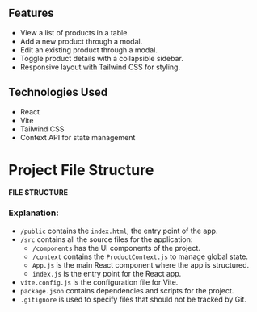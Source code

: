 
## Features
- View a list of products in a table.
- Add a new product through a modal.
- Edit an existing product through a modal.
- Toggle product details with a collapsible sidebar.
- Responsive layout with Tailwind CSS for styling.


## Technologies Used
- React
- Vite
- Tailwind CSS
- Context API for state management


# Project File Structure

**FILE STRUCTURE**


### Explanation:

- `/public` contains the `index.html`, the entry point of the app.  
- `/src` contains all the source files for the application:  
  - `/components` has the UI components of the project.  
  - `/context` contains the `ProductContext.js` to manage global state.  
  - `App.js` is the main React component where the app is structured.  
  - `index.js` is the entry point for the React app.  
- `vite.config.js` is the configuration file for Vite.  
- `package.json` contains dependencies and scripts for the project.  
- `.gitignore` is used to specify files that should not be tracked by Git.  

